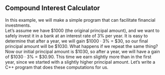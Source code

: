 ## Compound Interest Calculator
In this example, we will make a simple program that can facilitate financial investments. <br/>
 Let’s assume we have $1000 (the original principal amount), and we want to safely invest it in a bank at
an interest rate of 3% per year. It is easy to determine that after a year, we will gain $1000 · 3% = $30,
so our final principal amount will be $1030. What happens if we repeat the same thing? Now our
initial principal amount is $1030, so after a year, we will have a gain of $1030 · 3% = $30.90. This
time we earn slightly more than in the first year, since we started with a slightly higher principal
amount. Let’s write a C++ program that does these computations for us.